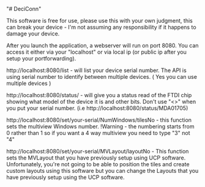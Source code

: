 "# DeciConn" 

This software is free for use, please use this with your own judgment, this can break your device - I'm not assuming any responsibility if it happens to damage your device. 

After you launch the application, a webserver will run on port 8080. You can access it either via your "localhost" or via local ip (or public ip after you setup your portforwarding). 

http://localhost:8080/list - will list your device serial number. The API is using serial number to identify between multiple devices. ( Yes you can use multiple devices ) 

http://localhost:8080/status/<serial-number> - will give you a status read of the FTDI chip showing what model of the device it is and other bits. Don't use "<>" when you put your serial number. (i.e http://localhost:8080/status/MDA01705)

http://localhost:8080/set/your-serial/NumWindows/tilesNo - this function sets the multiview Windows number. !Warning - the numbering starts from 0 rather than 1 so if you want a 4 way multiview you need to type "3" not "4" 

http://localhost:8080/set/your-serial/MVLayout/layoutNo - This function sets the MVLayout that you have previously setup using UCP software. Unfortunately, you're not going to be able to position the tiles and create custom layouts using this software but you can change the Layouts that you have previously setup using the UCP software.
